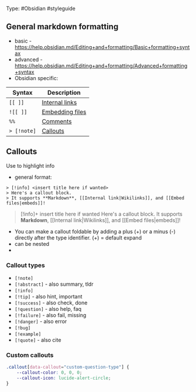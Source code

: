 Type: #Obsidian #styleguide

## General markdown formatting
- basic - https://help.obsidian.md/Editing+and+formatting/Basic+formatting+syntax
- advanced - https://help.obsidian.md/Editing+and+formatting/Advanced+formatting+syntax
- Obsidian specific:

| Syntax      | Description                                                                                  |
| ----------- | -------------------------------------------------------------------------------------------- |
| `[[ ]]`     | [Internal links](https://help.obsidian.md/Linking+notes+and+files/Internal+links)            |
| `![[ ]]`    | [Embedding files](https://help.obsidian.md/Linking+notes+and+files/Embedding+files)          |
| `%%`        | [Comments](https://help.obsidian.md/Editing+and+formatting/Basic+formatting+syntax#Comments) |
| `> [!note]` | [Callouts](https://help.obsidian.md/Editing+and+formatting/Callouts)                         |

## Callouts
Use to highlight info
- general format:
```
> [!info] <insert title here if wanted>
> Here's a callout block. 
> It supports **Markdown**, [[Internal link|Wikilinks]], and [[Embed files|embeds]]! 
```

> [!info]+ insert title here if wanted
> Here's a callout block. 
> It supports **Markdown**, [[Internal link|Wikilinks]], and [[Embed files|embeds]]! 

- You can make a callout foldable by adding a plus (+) or a minus (-) directly after the type identifier. (+) = default expand
- can be nested
- 
### Callout types
- `[!note]`
- `[!abstract]` - also summary, tldr
- `[!info]`
- `[!tip]` - also hint, important
- `[!success]` - also check, done
- `[!question]` - also help, faq
-  `[!failure]` - also fail, missing
-  `[!danger]` - also error 
-  `[!bug]` 
-  `[!example]` 
-  `[!quote]` - also cite 

### Custom callouts

```css
.callout[data-callout="custom-question-type"] {
    --callout-color: 0, 0, 0;
    --callout-icon: lucide-alert-circle;
}
```
